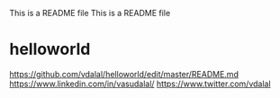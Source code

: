 This is a README file
This is a README file
# helloworld

https://github.com/vdalal/helloworld/edit/master/README.md
https://www.linkedin.com/in/vasudalal/
https://www.twitter.com/vdalal
